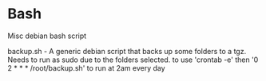 # Bash
Misc debian bash script



backup.sh - A generic debian script that backs up some folders to a tgz. Needs to run as sudo due to the folders selected. 
to use 'crontab -e' then '0 2 * * * /root/backup.sh' to run at 2am every day    
